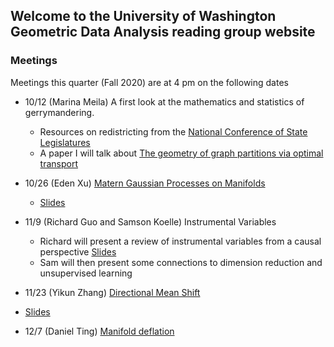 ## Welcome to the University of Washington Geometric Data Analysis reading group website


### Meetings

Meetings this quarter (Fall 2020) are at 4 pm on the following dates

- 10/12 (Marina Meila) A first look at the mathematics and statistics of gerrymandering.
  * Resources on redistricting from the [National Conference of State Legislatures](https://www.ncsl.org/research/redistricting/redistricting-criteria.aspx)
  * A paper I will talk about [The geometry of graph partitions via optimal transport](https://arxiv.org/pdf/1910.09618.pdf)

- 10/26 (Eden Xu) [Matern Gaussian Processes on Manifolds](https://arxiv.org/abs/2006.10160)
  * <a href="Gaussian_process_on_non_Euclidean_Domain.pdf">Slides</a>
  
- 11/9 (Richard Guo and Samson Koelle) Instrumental Variables
  * Richard will present a review of instrumental variables from a causal perspective <a href="slides-IV.pdf">Slides</a>
  * Sam will then present some connections to dimension reduction and unsupervised learning
 
- 11/23 (Yikun Zhang) <a href="https://arxiv.org/abs/2010.13523">Directional Mean Shift</a>
* <a href="DirMS_Slides.pdf">Slides</a>

- 12/7 (Daniel Ting) <a href="https://arxiv.org/abs/2007.03315">Manifold deflation</a>
